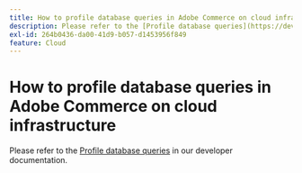 ```yaml
---
title: How to profile database queries in Adobe Commerce on cloud infrastructure
description: Please refer to the [Profile database queries](https://devdocs.magento.com/guides/v2.3/cloud/project/profile-database-queries.html) in our developer documentation.
exl-id: 264b0436-da00-41d9-b057-d1453956f849
feature: Cloud
---
```

# How to profile database queries in Adobe Commerce on cloud infrastructure

Please refer to the [Profile database queries](https://devdocs.magento.com/guides/v2.3/cloud/project/profile-database-queries.html) in our developer documentation.
